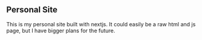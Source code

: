 ## Personal Site

This is my personal site built with nextjs. It could easily be a raw html and js page, but I have bigger plans for the future.
